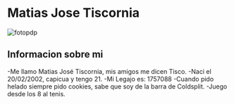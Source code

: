 # Matias Jose Tiscornia 

![fotopdp](https://user-images.githubusercontent.com/82007207/231621829-fbe9f001-7c37-46c2-93ec-6ff361e522fc.jpeg)


<h2> Informacion sobre mi </h2>
-Me llamo Matias José Tiscornia, mis amigos me dicen Tisco.   
-Naci el 20/02/2002, capicua y tengo 21.  
-Mi Legajo es: 1757088   
-Cuando pido helado siempre pido cookies, sabe que soy de la barra de Coldsplit.  
-Juego desde los 8 al tenis.  





